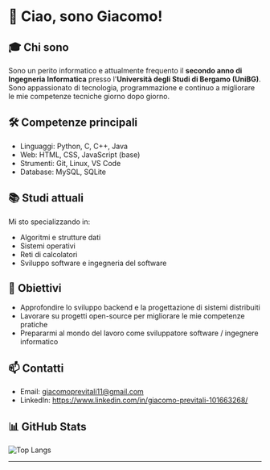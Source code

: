 # 👋 Ciao, sono Giacomo!

## 🎓 Chi sono
Sono un perito informatico e attualmente frequento il **secondo anno di Ingegneria Informatica** presso l'**Università degli Studi di Bergamo (UniBG)**.  
Sono appassionato di tecnologia, programmazione e continuo a migliorare le mie competenze tecniche giorno dopo giorno.

## 🛠️ Competenze principali
- Linguaggi: Python, C, C++, Java
- Web: HTML, CSS, JavaScript (base)
- Strumenti: Git, Linux, VS Code
- Database: MySQL, SQLite

## 📚 Studi attuali
Mi sto specializzando in:
- Algoritmi e strutture dati
- Sistemi operativi
- Reti di calcolatori
- Sviluppo software e ingegneria del software

## 🎯 Obiettivi
- Approfondire lo sviluppo backend e la progettazione di sistemi distribuiti
- Lavorare su progetti open-source per migliorare le mie competenze pratiche
- Prepararmi al mondo del lavoro come sviluppatore software / ingegnere informatico

## 📫 Contatti
- Email: giacomoprevitali11@gmail.com
- LinkedIn: https://www.linkedin.com/in/giacomo-previtali-101663268/



## 📊 GitHub Stats

![Top Langs](https://github-readme-stats.vercel.app/api/top-langs/?username=GiacomoPrevitali&layout=compact&theme=github_dark)

---


